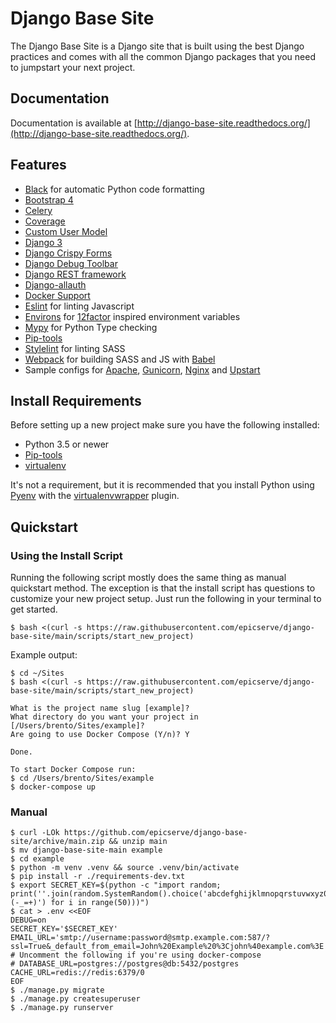 Django Base Site
================

The Django Base Site is a Django site that is built using the best Django practices and comes with all the common Django
packages that you need to jumpstart your next project.


Documentation
-------------

Documentation is available at [http://django-base-site.readthedocs.org/](http://django-base-site.readthedocs.org/).

Features
--------

- [Black](https://black.readthedocs.io/en/stable/) for automatic Python code formatting
- [Bootstrap 4](https://getbootstrap.com/)
- [Celery](http://docs.celeryproject.org/)
- [Coverage](https://bitbucket.org/ned/coveragepy)
- [Custom User Model](https://docs.djangoproject.com/en/stable/topics/auth/customizing/#substituting-a-custom-user-model)
- [Django 3](https://www.djangoproject.com/)
- [Django Crispy Forms](https://github.com/django-crispy-forms/django-crispy-forms)
- [Django Debug Toolbar](https://github.com/jazzband/django-debug-toolbar)
- [Django REST framework](https://www.django-rest-framework.org/)
- [Django-allauth](http://www.intenct.nl/projects/django-allauth/)
- [Docker Support](https://www.docker.com/)
- [Eslint](https://eslint.org/) for linting Javascript
- [Environs](https://github.com/sloria/environs) for [12factor](https://www.12factor.net/) inspired environment variables
- [Mypy](http://mypy-lang.org/) for Python Type checking
- [Pip-tools](https://github.com/jazzband/pip-tools/)
- [Stylelint](https://stylelint.io/) for linting SASS
- [Webpack](https://webpack.js.org/) for building SASS and JS with [Babel](https://babeljs.io/)
- Sample configs for [Apache](https://github.com/epicserve/django-base-site/tree/main/config/apache), [Gunicorn](https://github.com/epicserve/django-base-site/tree/main/config/gunicorn), [Nginx](https://github.com/epicserve/django-base-site/tree/main/config/nginx) and [Upstart](https://github.com/epicserve/django-base-site/tree/main/config/upstart)

Install Requirements
--------------------

Before setting up a new project make sure you have the following installed:

* Python 3.5 or newer 
* [Pip-tools](https://github.com/jazzband/pip-tools/)
* [virtualenv](https://github.com/pypa/virtualenv)

It's not a requirement, but it is recommended that you install Python using [Pyenv](https://github.com/pyenv/pyenv) with the [virtualenvwrapper](https://github.com/pyenv/pyenv-virtualenvwrapper) plugin. 


Quickstart
----------

### Using the Install Script

Running the following script mostly does the same thing as manual quickstart method. The exception is that the install
script has questions to customize your new project setup. Just run the following in your terminal to get started.

    $ bash <(curl -s https://raw.githubusercontent.com/epicserve/django-base-site/main/scripts/start_new_project)
    
Example output:

    $ cd ~/Sites
    $ bash <(curl -s https://raw.githubusercontent.com/epicserve/django-base-site/main/scripts/start_new_project)
    
    What is the project name slug [example]?
    What directory do you want your project in [/Users/brento/Sites/example]?
    Are going to use Docker Compose (Y/n)? Y

    Done.

    To start Docker Compose run:
    $ cd /Users/brento/Sites/example
    $ docker-compose up

### Manual

    $ curl -LOk https://github.com/epicserve/django-base-site/archive/main.zip && unzip main
    $ mv django-base-site-main example
    $ cd example
    $ python -m venv .venv && source .venv/bin/activate
    $ pip install -r ./requirements-dev.txt
    $ export SECRET_KEY=$(python -c "import random; print(''.join(random.SystemRandom().choice('abcdefghijklmnopqrstuvwxyz0123456789%^&*(-_=+)') for i in range(50)))")
    $ cat > .env <<EOF
    DEBUG=on
    SECRET_KEY='$SECRET_KEY'
    EMAIL_URL='smtp://username:password@smtp.example.com:587/?ssl=True&_default_from_email=John%20Example%20%3Cjohn%40example.com%3E'
    # Uncomment the following if you're using docker-compose
    # DATABASE_URL=postgres://postgres@db:5432/postgres
    CACHE_URL=redis://redis:6379/0
    EOF
    $ ./manage.py migrate
    $ ./manage.py createsuperuser
    $ ./manage.py runserver
